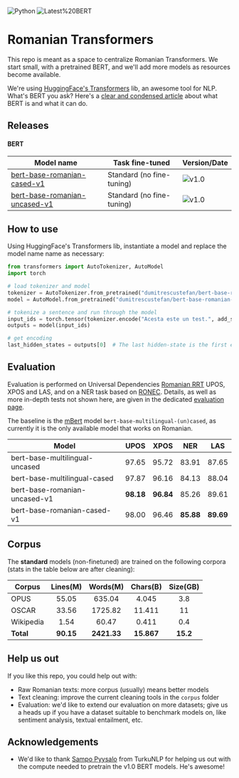 ![Python](https://img.shields.io/badge/Python-3-brightgreen)
![Latest%20BERT](https://img.shields.io/badge/Latest%20BERT-v1.0-informational)

# Romanian Transformers

This repo is meant as a space to centralize Romanian Transformers.
We start small, with a pretrained BERT, and we'll add more models as resources become available. 

We're using [HuggingFace's Transformers](https://github.com/huggingface/transformers) lib, an awesome tool for NLP. What's BERT you ask? Here's a [clear and condensed article](https://skok.ai/2020/05/11/Top-Down-Introduction-to-BERT.html) about what BERT is and what it can do. 

## Releases

#### BERT

| Model name                    	| Task fine-tuned               	| Version/Date       	|
|-------------------------------	|--------------------------	|--------------------	|
| [bert-base-romanian-cased-v1](https://huggingface.co/dumitrescustefan/bert-base-romanian-cased-v1)   	    | Standard (no fine-tuning) 	| ![v1.0](https://img.shields.io/badge/v1.0-21%20Apr%202020-ff6666) 	|
| [bert-base-romanian-uncased-v1](https://huggingface.co/dumitrescustefan/bert-base-romanian-uncased-v1) 	| Standard (no fine-tuning) 	| ![v1.0](https://img.shields.io/badge/v1.0-21%20Apr%202020-ff6666) 	|

## How to use

Using HuggingFace's Transformers lib, instantiate a model and replace the model name name as necessary:
```python
from transformers import AutoTokenizer, AutoModel
import torch

# load tokenizer and model
tokenizer = AutoTokenizer.from_pretrained("dumitrescustefan/bert-base-romanian-cased-v1")
model = AutoModel.from_pretrained("dumitrescustefan/bert-base-romanian-cased-v1")

# tokenize a sentence and run through the model
input_ids = torch.tensor(tokenizer.encode("Acesta este un test.", add_special_tokens=True)).unsqueeze(0)  # Batch size 1
outputs = model(input_ids)

# get encoding
last_hidden_states = outputs[0]  # The last hidden-state is the first element of the output tuple
```


## Evaluation

Evaluation is performed on Universal Dependencies [Romanian RRT](https://universaldependencies.org/treebanks/ro_rrt/index.html) UPOS, XPOS and LAS, and on a NER task based on [RONEC](https://github.com/dumitrescustefan/ronec). Details, as well as more in-depth tests not shown here, are given in the dedicated [evaluation page](evaluation/README.md). 

The baseline is the [mBert](https://github.com/google-research/bert/blob/master/multilingual.md) model ``bert-base-multilingual-(un)cased``, as currently it is the only available model that works on Romanian.

| Model                          |  UPOS |  XPOS  |  NER  |  LAS  |
|--------------------------------|:-----:|:------:|:-----:|:-----:|
| bert-base-multilingual-uncased | 97.65 |  95.72 | 83.91 | 87.65 |
| bert-base-multilingual-cased   | 97.87 |  96.16 | 84.13 | 88.04 |
| bert-base-romanian-uncased-v1  | **98.18** |  **96.84** | 85.26 | 89.61 |
| bert-base-romanian-cased-v1    | 98.00 |  96.46 | **85.88** | **89.69** |

## Corpus 

The **standard** models (non-finetuned) are trained on the following corpora (stats in the table below are after cleaning):

| Corpus    	| Lines(M) 	| Words(M) 	| Chars(B) 	| Size(GB) 	|
|-----------	|:--------:	|:--------:	|:--------:	|:--------:	|
| OPUS      	|   55.05  	|  635.04  	|   4.045  	|    3.8   	|
| OSCAR     	|   33.56  	|  1725.82 	|  11.411  	|    11    	|
| Wikipedia 	|   1.54   	|   60.47  	|   0.411  	|    0.4   	|
| **Total**     	|   **90.15**  	|  **2421.33** 	|  **15.867**  	|   **15.2**   	|

## Help us out

If you like this repo, you could help out with:
- Raw Romanian texts: more corpus (usually) means better models
- Text cleaning: improve the current cleaning tools in the ``corpus`` folder
- Evaluation: we'd like to extend our evaluation on more datasets; give us a heads up if you have a dataset suitable to benchmark models on, like sentiment analysis, textual entailment, etc. 

## Acknowledgements

- We'd like to thank [Sampo Pyysalo](https://github.com/spyysalo) from TurkuNLP for helping us out with the compute needed to pretrain the v1.0 BERT models. He's awesome!
